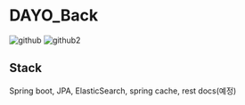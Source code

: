 # DAYO_Back
![github](https://user-images.githubusercontent.com/41135099/181040982-5cb2ffb0-97ae-48f6-ba75-d161eb645abd.png)
![github2](https://user-images.githubusercontent.com/41135099/181040989-5e56d63a-6822-48de-a059-b177863a43ab.png)

## Stack
Spring boot, JPA, ElasticSearch, spring cache, rest docs(예정)

